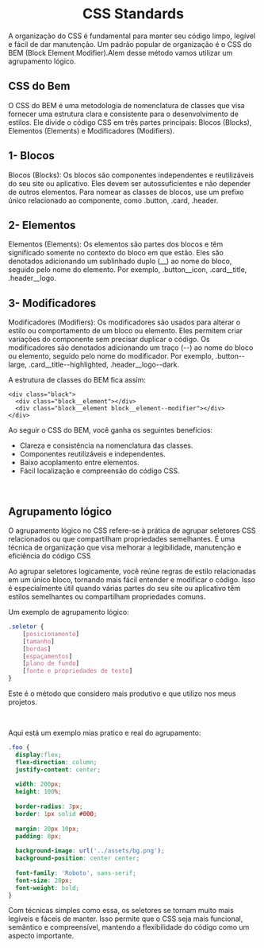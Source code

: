 <h1 align="center">
  <strong>CSS Standards</strong> 
</h1>

A organização do CSS é fundamental para manter seu código limpo, legível e fácil de dar manutenção. Um padrão popular de organização é o CSS do BEM (Block Element Modifier).Alem desse método vamos utilizar um agrupamento lógico.

## **CSS do Bem**

O CSS do BEM é uma metodologia de nomenclatura de classes que visa fornecer uma estrutura clara e consistente para o desenvolvimento de estilos. Ele divide o código CSS em três partes principais: Blocos (Blocks), Elementos (Elements) e Modificadores (Modifiers).
</br>

## **1- Blocos**
    
Blocos (Blocks): Os blocos são componentes independentes e reutilizáveis do seu site ou aplicativo. Eles devem ser autossuficientes e não depender de outros elementos. Para nomear as classes de blocos, use um prefixo único relacionado ao componente, como .button, .card, .header.

## **2- Elementos**

Elementos (Elements): Os elementos são partes dos blocos e têm significado somente no contexto do bloco em que estão. Eles são denotados adicionando um sublinhado duplo (__) ao nome do bloco, seguido pelo nome do elemento. Por exemplo, .button__icon, .card__title, .header__logo.

## **3- Modificadores** 

Modificadores (Modifiers): Os modificadores são usados para alterar o estilo ou comportamento de um bloco ou elemento. Eles permitem criar variações do componente sem precisar duplicar o código. Os modificadores são denotados adicionando um traço (--) ao nome do bloco ou elemento, seguido pelo nome do modificador. Por exemplo, .button--large, .card__title--highlighted, .header__logo--dark.
</br>

A estrutura de classes do BEM fica assim:

````
<div class="block">
  <div class="block__element"></div>
  <div class="block__element block__element--modifier"></div>
</div>
````

Ao seguir o CSS do BEM, você ganha os seguintes benefícios:
</br>

- Clareza e consistência na nomenclatura das classes.
- Componentes reutilizáveis e independentes.
- Baixo acoplamento entre elementos.
- Fácil localização e compreensão do código CSS.

</br>

## **Agrupamento lógico**

O agrupamento lógico no CSS refere-se à prática de agrupar seletores CSS relacionados ou que compartilham propriedades semelhantes. É uma técnica de organização que visa melhorar a legibilidade, manutenção e eficiência do código CSS
</br>

Ao agrupar seletores logicamente, você reúne regras de estilo relacionadas em um único bloco, tornando mais fácil entender e modificar o código. Isso é especialmente útil quando várias partes do seu site ou aplicativo têm estilos semelhantes ou compartilham propriedades comuns.

Um exemplo de agrupamento lógico:

```css
.seletor {
    [posicionamento]
    [tamanho]
    [bordas]
    [espaçamentos]
    [plano de fundo]
    [fonte e propriedades de texto]
}
```

Este é o método que considero mais produtivo e que utilizo nos meus projetos.

</br>

Aqui está um exemplo mias pratico e real do agrupamento:

```css
.foo {
  display:flex;
  flex-direction: column;
  justify-content: center;
  
  width: 200px;
  height: 100%;
  
  border-radius: 3px;
  border: 1px solid #000;
  
  margin: 20px 10px;
  padding: 8px;
  
  background-image: url('../assets/bg.png');
  background-position: center center;
  
  font-family: 'Roboto', sans-serif;
  font-size: 20px;
  font-weight: bold;
}
```
Com técnicas simples como essa, os seletores se tornam muito mais legíveis e fáceis de manter. Isso permite que o CSS seja mais funcional, semântico e compreensível, mantendo a flexibilidade do código como um aspecto importante.